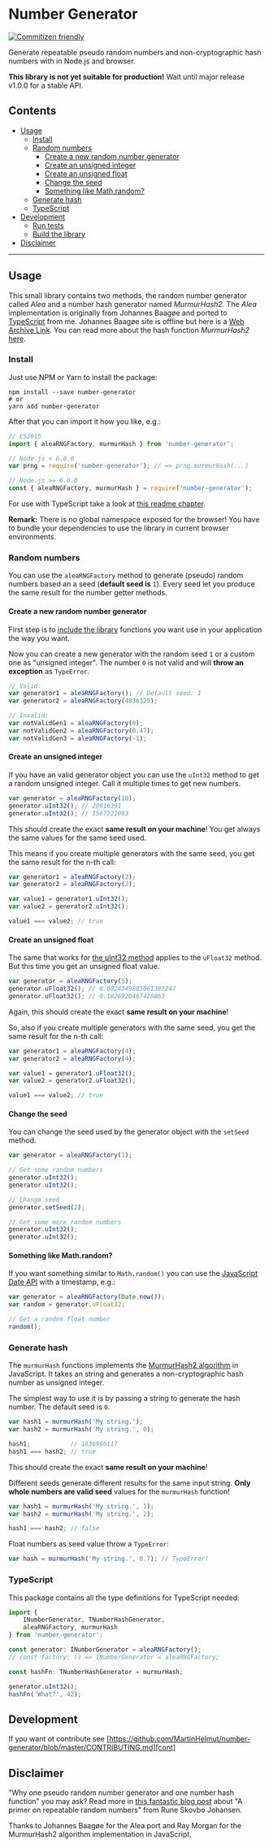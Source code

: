 # Number Generator

[![Commitizen friendly][czimg]][czcli]

Generate repeatable pseudo random numbers and non-cryptographic hash
numbers with in Node.js and browser.

**This library is not yet suitable for production!** Wait until major
release v1.0.0 for a stable API.

## Contents

* [Usage](#usage)
  * [Install](#install)
  * [Random numbers](#random-numbers)
    * [Create a new random number generator](#create-a-new-random-number-generator)
    * [Create an unsigned integer](#create-an-unsigned-integer)
    * [Create an unsigned float](#create-an-unsigned-float)
    * [Change the seed](#change-the-seed)
    * [Something like Math.random?](#something-like-math-random)
  * [Generate hash](#generate-hash)
  * [TypeScript](#typescript)
* [Development](#development)
  * [Run tests](#run-tests)
  * [Build the library](#build-the-library)
* [Disclaimer](#disclaimer)

* * *

## Usage

This small library contains two methods, the random number generator called
*Alea* and a number hash generator named *MurmurHash2*. The *Alea*
implementation is originally from Johannes Baagøe and ported to [TypeScript][ts]
from me. Johannes Baagøe site is offline but here is a [Web Archive Link][wal].
You can read more about the hash function *MurmurHash2*
[here][mur].

### Install

Just use NPM or Yarn to install the package:

```shell
npm install --save number-generator
# or
yarn add number-generator
```

After that you can import it how you like, e.g.:

```javascript
// ES2015
import { aleaRNGFactory, murmurHash } from 'number-generator';

// Node.js < 6.0.0
var prng = require('number-generator'); // => prng.murmurHash(...)

// Node.js >= 6.0.0
const { aleaRNGFactory, murmurHash } = require('number-generator');
```

For use with TypeScript take a look at [this readme chapter](#typescript).

**Remark:** There is no global namespace exposed for the browser! You have
to bundle your dependencies to use the library in current browser environments.

### Random numbers

You can use the `aleaRNGFactory` method to generate (pseudo) random numbers
based an a seed (**default seed is** `1`). Every seed let you produce the
same result for the number getter methods.

#### Create a new random number generator

First step is to [include the library](#install) functions you want use
in your application the way you want.

Now you can create a new generator with the random seed `1` or a custom
one as "unsigned integer". The number `0` is not valid and will **throw
an exception** as `TypeError`.

```javascript
// Valid:
var generator1 = aleaRNGFactory(); // Default seed: 1
var generator2 = aleaRNGFactory(4836325);

// Invalid:
var notValidGen1 = aleaRNGFactory(0);
var notValidGen2 = aleaRNGFactory(0.47);
var notValidGen3 = aleaRNGFactory(-1);
```

#### Create an unsigned integer

If you have an valid generator object you can use the `uInt32` method to
get a random unsigned integer. Call it multiple times to get new numbers.

```javascript
var generator = aleaRNGFactory(10);
generator.uInt32(); // 20916391
generator.uInt32(); // 1567221093
```

This should create the exact **same result on your machine**! You get always
the same values for the same seed used.

This means if you create multiple generators with the same seed, you get
the same result for the n-th call:

```javascript
var generator1 = aleaRNGFactory(2);
var generator2 = aleaRNGFactory(2);

var value1 = generator1.uInt32();
var value2 = generator2.uInt32();

value1 === value2; // true
```

#### Create an unsigned float

The same that works for [the uInt32 method](#create-an-unsigned-integer)
applies to the `uFloat32` method. But this time you get an unsigned float
value.

```javascript
var generator = aleaRNGFactory(5);
generator.uFloat32(); // 0.0024349885061383247
generator.uFloat32(); // 0.1826920467428863
```

Again, this should create the exact **same result on your machine**!

So, also if you create multiple generators with the same seed, you get
the same result for the n-th call:

```javascript
var generator1 = aleaRNGFactory(4);
var generator2 = aleaRNGFactory(4);

var value1 = generator1.uFloat32();
var value2 = generator2.uFloat32();

value1 === value2; // true
```

#### Change the seed

You can change the seed used by the generator object with the `setSeed`
method.

```javascript
var generator = aleaRNGFactory(1);

// Get some random numbers
generator.uInt32();
generator.uInt32();

// Change seed
generator.setSeed(2);

// Get some more random numbers
generator.uInt32();
generator.uInt32();
```

#### Something like Math.random?

If you want something similar to `Math.random()` you can use the [JavaScript
Date API][date] with a timestamp, e.g.:

```javascript
var generator = aleaRNGFactory(Date.now());
var random = generator.uFloat32;

// Get a random float number
random();
```

### Generate hash

The `murmurHash` functions implements the [MurmurHash2 algorithm][mur]
in JavaScript. It takes an string and generates a non-cryptographic hash
number as unsigned integer.

The simplest way to use it is by passing a string to generate the hash
number. The default seed is `0`.

```javascript
var hash1 = murmurHash('My string.');
var hash2 = murmurHash('My string.', 0);

hash1;           // 1836966117
hash1 === hash2; // true
```

This should create the exact **same result on your machine**!

Different seeds generate different results for the same input string.
**Only whole numbers are valid seed** values for the `murmurHash` function!

```javascript
var hash1 = murmurHash('My string.', 1);
var hash2 = murmurHash('My string.', 2);

hash1 === hash2; // false
```

Float numbers as seed value throw a `TypeError`:

```javascript
var hash = murmurHash('My string.', 0.7); // TypeError!
```

### TypeScript

This package contains all the type definitions for TypeScript needed:

```typescript
import {
    INumberGenerator, TNumberHashGenerator,
    aleaRNGFactory, murmurHash
} from 'number-generator';

const generator: INumberGenerator = aleaRNGFactory();
// const factory: () => INumberGenerator = aleaRNGFactory;

const hashFn: TNumberHashGenerator = murmurHash;

generator.uInt32();
hashFn('What?', 42);
```

## Development

If you want ot contribute see [https://github.com/MartinHelmut/number-generator/blob/master/CONTRIBUTING.md][cont]

## Disclaimer

"Why one pseudo random number generator and one number hash function" you
may ask? Read more in [this fantastic blog post][unit] about "A primer
on repeatable random numbers" from Rune Skovbo Johansen.

Thanks to Johannes Baagøe for the Alea port and Ray Morgan for the MurmurHash2
algorithm implementation in JavaScript.

[czimg]: https://img.shields.io/badge/commitizen-friendly-brightgreen.svg
[czcli]: http://commitizen.github.io/cz-cli/
[ts]: http://www.typescriptlang.org/
[wal]: https://web.archive.org/web/20111118012238/http://baagoe.com/en/RandomMusings/javascript/
[date]: https://developer.mozilla.org/de/docs/Web/JavaScript/Reference/Global_Objects/Date
[mur]: https://en.wikipedia.org/wiki/MurmurHash
[cont]: https://github.com/MartinHelmut/number-generator/blob/master/CONTRIBUTING.md
[unit]: https://blogs.unity3d.com/2015/01/07/a-primer-on-repeatable-random-numbers/
